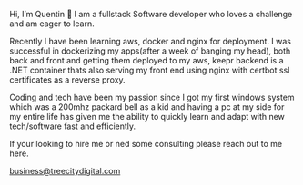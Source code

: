 Hi, I’m Quentin 👋 
  I am a fullstack Software developer who loves a challenge and am eager to learn.

  Recently I have been learning aws, docker and nginx for deployment. I was successful in dockerizing my apps(after a week of banging my head), both back and front and getting them deployed to my aws, keepr backend is a .NET container thats also serving my front end using nginx with certbot ssl certificates as a reverse proxy.
  
  Coding and tech have been my passion since I got my first windows system which was a 200mhz packard bell as a kid and having a pc at my side for my entire life has given me the ability to quickly learn and adapt with new tech/software fast and efficiently.
  
If your looking to hire me or ned some consulting please reach out to me here.
  
business@treecitydigital.com
  
<!---
/@Q-Mick is a ✨ special ✨ repository because its `README.md` (this file) appears on your GitHub profile.
You can click the Preview link to take a look at your changes.
--->
